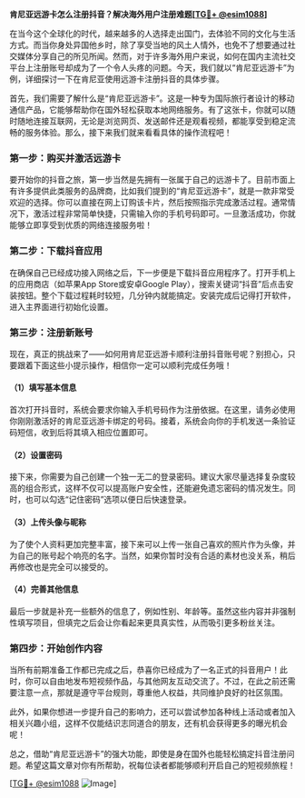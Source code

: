 **肯尼亚远游卡怎么注册抖音？解决海外用户注册难题[[TG💪+ @esim1088](https://t.me/s/esim1088)]**

在当今这个全球化的时代，越来越多的人选择走出国门，去体验不同的文化与生活方式。而当你身处异国他乡时，除了享受当地的风土人情外，也免不了想要通过社交媒体分享自己的所见所闻。然而，对于许多海外用户来说，如何在国内主流社交平台上注册账号却成为了一个令人头疼的问题。今天，我们就以“肯尼亚远游卡”为例，详细探讨一下在肯尼亚使用远游卡注册抖音的具体步骤。

首先，我们需要了解什么是“肯尼亚远游卡”。这是一种专为国际旅行者设计的移动通信产品，它能够帮助你在国外轻松获取本地网络服务。有了这张卡，你就可以随时随地连接互联网，无论是浏览网页、发送邮件还是观看视频，都能享受到稳定流畅的服务体验。那么，接下来我们就来看看具体的操作流程吧！

### 第一步：购买并激活远游卡

要开始你的抖音之旅，第一步当然是先拥有一张属于自己的远游卡了。目前市面上有许多提供此类服务的品牌商，比如我们提到的“肯尼亚远游卡”，就是一款非常受欢迎的选择。你可以直接在网上订购该卡片，然后按照指示完成激活过程。通常情况下，激活过程非常简单快捷，只需输入你的手机号码即可。一旦激活成功，你就能够立即享受到优质的网络连接服务啦！

### 第二步：下载抖音应用

在确保自己已经成功接入网络之后，下一步便是下载抖音应用程序了。打开手机上的应用商店（如苹果App Store或安卓Google Play），搜索关键词“抖音”后点击安装按钮。整个下载过程耗时较短，几分钟内就能搞定。安装完成后记得打开软件，进入主界面进行初始化设置。

### 第三步：注册新账号

现在，真正的挑战来了——如何用肯尼亚远游卡顺利注册抖音账号呢？别担心，只要跟着下面这些小提示操作，相信你一定可以顺利完成任务哦！

#### （1）填写基本信息
首次打开抖音时，系统会要求你输入手机号码作为注册依据。在这里，请务必使用你刚刚激活好的肯尼亚远游卡绑定的号码。接着，系统会向你的手机发送一条验证码短信，收到后将其填入相应位置即可。

#### （2）设置密码
接下来，你需要为自己创建一个独一无二的登录密码。建议大家尽量选择复杂度较高的组合形式，这样不仅可以提高账户安全性，还能避免遗忘密码的情况发生。同时，也可以勾选“记住密码”选项以便日后快速登录。

#### （3）上传头像与昵称
为了使个人资料更加完整丰富，接下来可以上传一张自己喜欢的照片作为头像，并为自己的账号起个响亮的名字。当然，如果你暂时没有合适的素材也没关系，稍后再修改也是完全可以接受的。

#### （4）完善其他信息
最后一步就是补充一些额外的信息了，例如性别、年龄等。虽然这些内容并非强制性填写项目，但填完之后会让你看起来更具真实性，从而吸引更多粉丝关注。

### 第四步：开始创作内容

当所有前期准备工作都已完成之后，恭喜你已经成为了一名正式的抖音用户！此时，你可以自由地发布短视频作品，与其他网友互动交流了。不过，在此之前还需要注意一点，那就是遵守平台规则，尊重他人权益，共同维护良好的社区氛围。

此外，如果你想进一步提升自己的影响力，还可以尝试参加各种线上活动或者加入相关兴趣小组，这样不仅能结识志同道合的朋友，还有机会获得更多的曝光机会呢！

总之，借助“肯尼亚远游卡”的强大功能，即使是身在国外也能轻松搞定抖音注册问题。希望这篇文章对你有所帮助，祝每位读者都能够顺利开启自己的短视频旅程！

[[TG💪+ @esim1088](https://t.me/s/esim1088) ![Image](https://i.postimg.cc/4NQfJmqS/Snipaste-2025-05-13-00-14-12.png)]